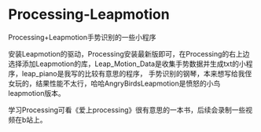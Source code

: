 # Processing-Leapmotion
Processing+Leapmotion手势识别的一些小程序

安装Leapmotion的驱动，Processing安装最新版即可，在Processing的右上边选择添加Leapmotion的库，Leap_Motion_Data是收集手势数据并生成txt的小程序，leap_piano是我写的比较有意思的程序，
手势识别的钢琴，本来想写给我侄女玩的，结果性能不太行，哈哈AngryBirdsLeapmotion是愤怒的小鸟leapmotion版本。

学习Processing可看《爱上processing》很有意思的一本书，后续会录制一些视频在b站上。
